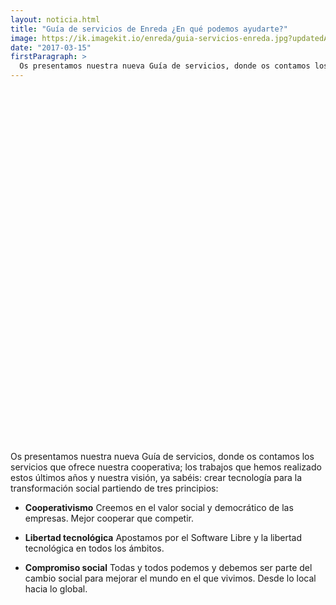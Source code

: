 ```yaml
---
layout: noticia.html
title: "Guía de servicios de Enreda ¿En qué podemos ayudarte?"
image: https://ik.imagekit.io/enreda/guia-servicios-enreda.jpg?updatedAt=1700056954666
date: "2017-03-15"
firstParagraph: >
  Os presentamos nuestra nueva Guía de servicios, donde os contamos los servicios que ofrece nuestra cooperativa; los trabajos que hemos realizado estos últimos años y nuestra visión, ya sabéis: crear tecnología para la transformación social partiendo de tres principios:
---
```


<div data-configid="28724322/45870359" style="width:800px; height:565px;" class="issuuembed"></div>
<script type="text/javascript" src="//e.issuu.com/embed.js" async="true"></script>

Os presentamos nuestra nueva Guía de servicios, donde os contamos los servicios que ofrece nuestra cooperativa; los trabajos que hemos realizado estos últimos años y nuestra visión, ya sabéis: crear tecnología para la transformación social partiendo de tres principios: 

* **Cooperativismo** Creemos en el valor social y democrático de las empresas. Mejor cooperar que competir.

* **Libertad tecnológica** 
Apostamos por el Software Libre y la libertad tecnológica en todos los ámbitos.

* **Compromiso social** 
Todas y todos podemos y debemos ser parte del cambio social para mejorar el mundo en el que vivimos. Desde lo local hacia lo global.